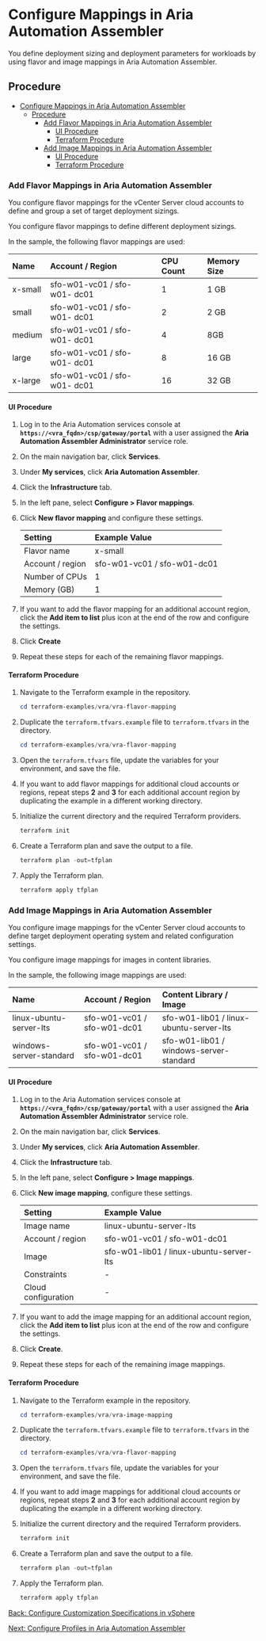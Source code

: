 # Configure Mappings in Aria Automation Assembler

You define deployment sizing and deployment parameters for workloads by using flavor and image mappings in Aria Automation Assembler.

## Procedure

- [Configure Mappings in Aria Automation Assembler](#configure-mappings-in-aria-automation-assembler)
  - [Procedure](#procedure)
    - [Add Flavor Mappings in Aria Automation Assembler](#add-flavor-mappings-in-aria-automation-assembler)
      - [UI Procedure](#ui-procedure)
      - [Terraform Procedure](#terraform-procedure)
    - [Add Image Mappings in Aria Automation Assembler](#add-image-mappings-in-aria-automation-assembler)
      - [UI Procedure](#ui-procedure-1)
      - [Terraform Procedure](#terraform-procedure-1)

### Add Flavor Mappings in Aria Automation Assembler

You configure flavor mappings for the vCenter Server cloud accounts to define and group a set of target deployment sizings.

You configure flavor mappings to define different deployment sizings.

In the sample, the following flavor mappings are used:

| Name      | Account / Region              | CPU Count | Memory Size   |
| :-        | :-                            | :-        | :-            |
| x-small   | sfo-w01-vc01 / sfo-w01- dc01  | 1         | 1 GB          |
| small     | sfo-w01-vc01 / sfo-w01- dc01  | 2         | 2 GB          |
| medium    | sfo-w01-vc01 / sfo-w01- dc01  | 4         | 8GB           |
| large     | sfo-w01-vc01 / sfo-w01- dc01  | 8         | 16 GB         |
| x-large   | sfo-w01-vc01 / sfo-w01- dc01  | 16        | 32 GB         |

#### UI Procedure

1. Log in to the Aria Automation services console at **`https://<vra_fqdn>/csp/gateway/portal`** with a user assigned the **Aria Automation Assembler Administrator** service role.

2. On the main navigation bar, click **Services**.

3. Under **My services**, click **Aria Automation Assembler**.

4. Click the **Infrastructure** tab.

5. In the left pane, select **Configure > Flavor mappings**.

6. Click **New flavor mapping** and configure these settings.

    | Setting           | Example Value                 |
    | :-                | :-                            | 
    | Flavor name       | x-small                       |
    | Account / region  | sfo-w01-vc01 / sfo-w01-dc01   |
    | Number of CPUs	| 1                             |
    | Memory (GB)	    | 1                             |

7. If you want to add the flavor mapping for an additional account region, click the **Add item to list** plus icon at the end of the row and configure the settings.

8. Click **Create**

9. Repeat these steps for each of the remaining flavor mappings.

#### Terraform Procedure

1. Navigate to the Terraform example in the repository.

    ```powershell
    cd terraform-examples/vra/vra-flavor-mapping
    ```

2. Duplicate the `terraform.tfvars.example` file to `terraform.tfvars` in the directory.

    ```powershell
    cd terraform-examples/vra/vra-flavor-mapping
    ```

3. Open the `terraform.tfvars` file, update the variables for your environment, and save the file.

4. If you want to add flavor mappings for additional cloud accounts or regions, repeat steps **2** and **3** for each additional account region by duplicating the example in a different working directory.

5. Initialize the current directory and the required Terraform providers.

    ```powershell
    terraform init
    ```

6. Create a Terraform plan and save the output to a file.

    ```powershell
    terraform plan -out=tfplan
    ```

7. Apply the Terraform plan.

    ```powershell
    terraform apply tfplan
    ```

### Add Image Mappings in Aria Automation Assembler

You configure image mappings for the vCenter Server cloud accounts to define target deployment operating system and related configuration settings.

You configure image mappings for images in content libraries.

In the sample, the following image mappings are used:

| Name                      | Account / Region              | Content Library / Image                   |
| :-                        | :-                            | :-                                        |
| linux-ubuntu-server-lts   | sfo-w01-vc01 / sfo-w01-dc01   | sfo-w01-lib01 / linux-ubuntu-server-lts   |
| windows-server-standard   | sfo-w01-vc01 / sfo-w01-dc01   | sfo-w01-lib01 / windows-server- standard  |

#### UI Procedure

1. Log in to the Aria Automation services console at **`https://<vra_fqdn>/csp/gateway/portal`** with a user assigned the **Aria Automation Assembler Administrator** service role.

2. On the main navigation bar, click **Services**.

3. Under **My services**, click **Aria Automation Assembler**.

4. Click the **Infrastructure** tab.

5. In the left pane, select **Configure > Image mappings**.

6. Click **New image mapping**, configure these settings.

    | Setting               | Example Value                             |
    | :-                    | :-                                        |
    | Image name	        | linux-ubuntu-server-lts                   |
    | Account / region      | sfo-w01-vc01 / sfo-w01-dc01               |
    | Image                 | sfo-w01-lib01 / linux-ubuntu-server-lts   |
    | Constraints           | -                                         |
    | Cloud configuration	| -                                         |

7. If you want to add the image mapping for an additional account region, click the **Add item to list** plus icon at the end of the row and configure the settings.

8. Click **Create**.

9. Repeat these steps for each of the remaining image mappings.

#### Terraform Procedure

1. Navigate to the Terraform example in the repository.

    ```powershell
    cd terraform-examples/vra/vra-image-mapping
    ```

2. Duplicate the `terraform.tfvars.example` file to `terraform.tfvars` in the directory.

    ```powershell
    cd terraform-examples/vra/vra-flavor-mapping
    ```

3. Open the `terraform.tfvars` file, update the variables for your environment, and save the file.

4. If you want to add image mappings for additional cloud accounts or regions, repeat steps **2** and **3** for each additional account region by duplicating the example in a different working directory.

5. Initialize the current directory and the required Terraform providers.

    ```powershell
    terraform init
    ```

6. Create a Terraform plan and save the output to a file.

    ```powershell
    terraform plan -out=tfplan
    ```

7. Apply the Terraform plan.

    ```powershell
    terraform apply tfplan
    ```


[Back: Configure Customization Specifications in vSphere](2-configure-custom-specs.md)

[Next: Configure Profiles in Aria Automation Assembler](4-configure-profiles.md)
